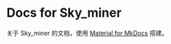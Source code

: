 # Docs for Sky_miner

关于 Sky_miner 的文档，使用 [Material for MkDocs](https://squidfunk.github.io/mkdocs-material/) 搭建。

